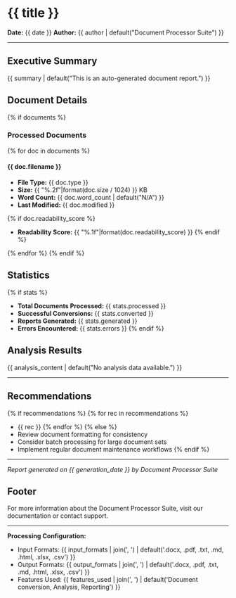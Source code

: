 # {{ title }}

**Date:** {{ date }}
**Author:** {{ author | default("Document Processor Suite") }}

---

## Executive Summary

{{ summary | default("This is an auto-generated document report.") }}

## Document Details

{% if documents %}
### Processed Documents

{% for doc in documents %}
#### {{ doc.filename }}

- **File Type:** {{ doc.type }}
- **Size:** {{ "%.2f"|format(doc.size / 1024) }} KB
- **Word Count:** {{ doc.word_count | default("N/A") }}
- **Last Modified:** {{ doc.modified }}

{% if doc.readability_score %}
- **Readability Score:** {{ "%.1f"|format(doc.readability_score) }}
{% endif %}

{% endfor %}
{% endif %}

## Statistics

{% if stats %}
- **Total Documents Processed:** {{ stats.processed }}
- **Successful Conversions:** {{ stats.converted }}
- **Reports Generated:** {{ stats.generated }}
- **Errors Encountered:** {{ stats.errors }}
{% endif %}

## Analysis Results

{{ analysis_content | default("No analysis data available.") }}

---

## Recommendations

{% if recommendations %}
{% for rec in recommendations %}
- {{ rec }}
{% endfor %}
{% else %}
- Review document formatting for consistency
- Consider batch processing for large document sets
- Implement regular document maintenance workflows
{% endif %}

---

*Report generated on {{ generation_date }} by Document Processor Suite*

## Footer

For more information about the Document Processor Suite, visit our documentation or contact support.

---

**Processing Configuration:**
- Input Formats: {{ input_formats | join(', ') | default('.docx, .pdf, .txt, .md, .html, .xlsx, .csv') }}
- Output Formats: {{ output_formats | join(', ') | default('.docx, .pdf, .txt, .md, .html, .xlsx, .csv') }}
- Features Used: {{ features_used | join(', ') | default('Document conversion, Analysis, Reporting') }}
